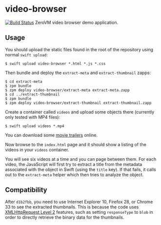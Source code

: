 video-browser
=============

[![Build Status](https://travis-ci.org/mgeisler/video-browser.svg?branch=master)](https://travis-ci.org/mgeisler/video-browser)
ZeroVM video browser demo application.

Usage
-----

You should upload the static files found in the root of the repository
using normal `swift upload`:

    $ swift upload video-browser *.html *.js *.css

Then bundle and deploy the `extract-meta` and `extract-thumbnail`
zapps:

    $ cd extract-meta
    $ zpm bundle
    $ zpm deploy video-browser/extract-meta extract-meta.zapp
    $ cd ../extract-thumbnail
    $ zpm bundle
    $ zpm deploy video-browser/extract-thumbnail extract-thumbnail.zapp

Create a container called `videos` and upload some objects there
(currently only tested with MP4 files):

    $ swift upload videos *.mp4

You can download some [movie trailers][1] online.

Now browse to the `index.html` page and it should show a listing of
the videos in your `videos` container.

You will see six videos at a time and you can page between them. For
each video, the JavaScript will first try to extract a title from the
metadata associated with the object in Swift (using the `title` key).
If that fails, it calls out to the `extract-meta` helper which then
tries to analyze the object.

Compatibility
-------------

After `d1b2fbb`, you need to use Internet Explorer 10, Firefox 28, or
Chrome 33 to see the extracted thumbnails. This is because the code
uses [XMLHttpRequest Level 2][2] features, such as setting
`responseType` to `blob` in order to directly retrieve the binary data
for the thumbnails.

[1]: http://www.hd-trailers.net/
[2]: http://www.w3.org/TR/XMLHttpRequest2/
